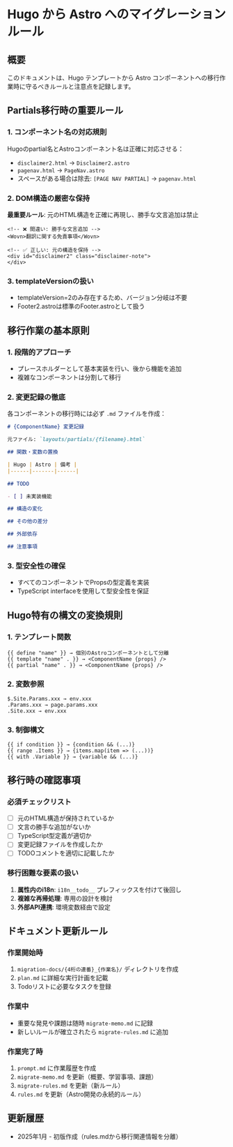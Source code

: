 # Hugo から Astro へのマイグレーションルール

## 概要

このドキュメントは、Hugo テンプレートから Astro コンポーネントへの移行作業時に守るべきルールと注意点を記録します。

## Partials移行時の重要ルール

### 1. コンポーネント名の対応規則

Hugoのpartial名とAstroコンポーネント名は正確に対応させる：

- `disclaimer2.html` → `Disclaimer2.astro`
- `pagenav.html` → `PageNav.astro`
- スペースがある場合は除去: `[PAGE NAV PARTIAL]` → `pagenav.html`

### 2. DOM構造の厳密な保持

**最重要ルール**: 元のHTML構造を正確に再現し、勝手な文言追加は禁止

```astro
<!-- ❌ 間違い: 勝手な文言追加 -->
<Wovn>翻訳に関する免責事項</Wovn>

<!-- ✅ 正しい: 元の構造を保持 -->
<div id="disclaimer2" class="disclaimer-note">
</div>
```

### 3. templateVersionの扱い

- templateVersion=2のみ存在するため、バージョン分岐は不要
- Footer2.astroは標準のFooter.astroとして扱う

## 移行作業の基本原則

### 1. 段階的アプローチ

- プレースホルダーとして基本実装を行い、後から機能を追加
- 複雑なコンポーネントは分割して移行

### 2. 変更記録の徹底

各コンポーネントの移行時には必ず `.md` ファイルを作成：

```markdown
# {ComponentName} 変更記録

元ファイル: `layouts/partials/{filename}.html`

## 関数・変数の置換

| Hugo | Astro | 備考 |
|------|-------|------|

## TODO

- [ ] 未実装機能

## 構造の変化

## その他の差分

## 外部依存

## 注意事項
```

### 3. 型安全性の確保

- すべてのコンポーネントでPropsの型定義を実装
- TypeScript interfaceを使用して型安全性を保証

## Hugo特有の構文の変換規則

### 1. テンプレート関数

```
{{ define "name" }} → 個別のAstroコンポーネントとして分離
{{ template "name" . }} → <ComponentName {props} />
{{ partial "name" . }} → <ComponentName {props} />
```

### 2. 変数参照

```
$.Site.Params.xxx → env.xxx
.Params.xxx → page.params.xxx
.Site.xxx → env.xxx
```

### 3. 制御構文

```
{{ if condition }} → {condition && (...)}
{{ range .Items }} → {items.map(item => (...))}
{{ with .Variable }} → {variable && (...)}
```

## 移行時の確認事項

### 必須チェックリスト

- [ ] 元のHTML構造が保持されているか
- [ ] 文言の勝手な追加がないか
- [ ] TypeScript型定義が適切か
- [ ] 変更記録ファイルを作成したか
- [ ] TODOコメントを適切に記載したか

### 移行困難な要素の扱い

1. **属性内のi18n**: `i18n__todo__` プレフィックスを付けて後回し
2. **複雑な再帰処理**: 専用の設計を検討
3. **外部API連携**: 環境変数経由で設定

## ドキュメント更新ルール

### 作業開始時

1. `migration-docs/{4桁の連番}_{作業名}/` ディレクトリを作成
2. `plan.md` に詳細な実行計画を記載
3. Todoリストに必要なタスクを登録

### 作業中

- 重要な発見や課題は随時 `migrate-memo.md` に記録
- 新しいルールが確立されたら `migrate-rules.md` に追加

### 作業完了時

1. `prompt.md` に作業履歴を作成
2. `migrate-memo.md` を更新（概要、学習事項、課題）
3. `migrate-rules.md` を更新（新ルール）
4. `rules.md` を更新（Astro開発の永続的ルール）

## 更新履歴

- 2025年1月 - 初版作成（rules.mdから移行関連情報を分離）
